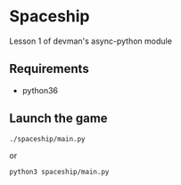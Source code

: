 # Spaceship

Lesson 1 of devman's async-python module

## Requirements

- python36

## Launch the game

```bash
./spaceship/main.py
```

or

```bash
python3 spaceship/main.py
```